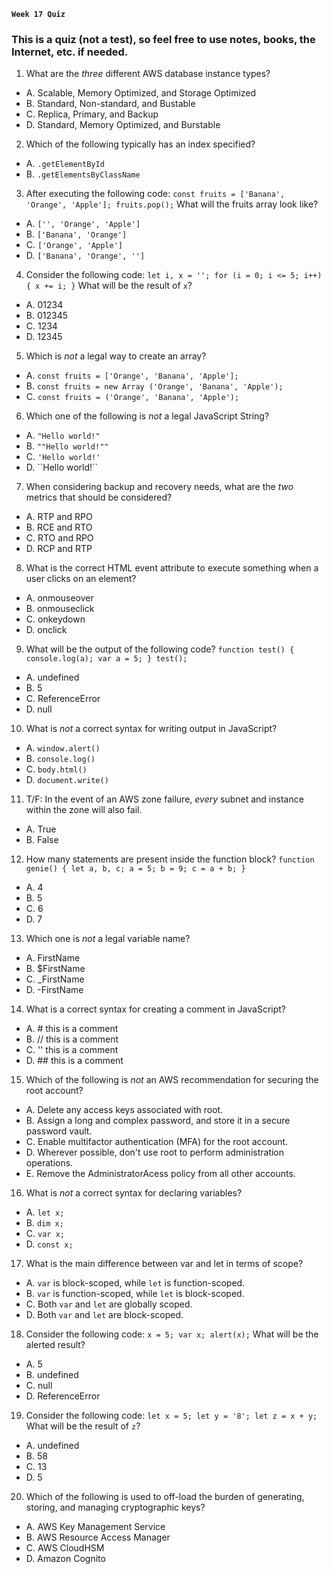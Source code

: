 **`Week 17 Quiz`**

### This is a quiz (not a test), so feel free to use notes, books, the Internet, etc. if needed.

1. What are the *three* different AWS database instance types?
- A. Scalable, Memory Optimized, and Storage Optimized
- B. Standard, Non-standard, and Bustable
- C. Replica, Primary, and Backup
- D. Standard, Memory Optimized, and Burstable

2. Which of the following typically has an index specified?
- A. `.getElementById`
- B. `.getElementsByClassName`

3. After executing the following code:
`const fruits = ['Banana', 'Orange', 'Apple'];
fruits.pop();`
What will the fruits array look like?
- A. `['', 'Orange', 'Apple']`
- B. `['Banana', 'Orange']`
- C. `['Orange', 'Apple']`
- D. `['Banana', 'Orange', '']`

4. Consider the following code:
`let i, x = '';
for (i = 0; i <= 5; i++) {
  x += i;
}`
What will be the result of `x`?
- A. 01234
- B. 012345
- C. 1234
- D. 12345

5. Which is *not* a legal way to create an array?
- A. `const fruits = ['Orange', 'Banana', 'Apple'];`
- B. `const fruits = new Array ('Orange', 'Banana', 'Apple');`
- C. `const fruits = ('Orange', 'Banana', 'Apple');`

6. Which one of the following is *not* a legal JavaScript String?
- A. `"Hello world!"`
- B. `""Hello world!""`
- C. `'Hello world!'`
- D. \`\`Hello world!\`\`

7. When considering backup and recovery needs, what are the *two* metrics that should be considered?
- A. RTP and RPO
- B. RCE and RTO
- C. RTO and RPO
- D. RCP and RTP

8. What is the correct HTML event attribute to execute something when a user clicks on an element?
- A. onmouseover
- B. onmouseclick
- C. onkeydown
- D. onclick

9. What will be the output of the following code?
`function test() {
    console.log(a);
    var a = 5;
}
test();`
- A. undefined
- B. 5
- C. ReferenceError
- D. null

10. What is *not* a correct syntax for writing output in JavaScript?
- A. `window.alert()`
- B. `console.log()`
- C. `body.html()`
- D. `document.write()`

11. T/F: In the event of an AWS zone failure, *every* subnet and instance within the zone will also fail.
- A. True
- B. False

12. How many statements are present inside the function block?
`function genie() {
  let a, b, c;
  a = 5;
  b = 9;
  c = a + b;
}`
- A. 4
- B. 5
- C. 6
- D. 7

13. Which one is *not* a legal variable name?
- A. FirstName
- B. $FirstName
- C. _FirstName
- D. -FirstName

14. What is a correct syntax for creating a comment in JavaScript?
- A. # this is a comment
- B. // this is a comment
- C. '' this is a comment
- D. ## this is a comment

15. Which of the following is *not* an AWS recommendation for securing the root account?
- A. Delete any access keys associated with root.
- B. Assign a long and complex password, and store it in a secure password vault.
- C. Enable multifactor authentication (MFA) for the root account.
- D. Wherever possible, don't use root to perform administration operations.
- E. Remove the AdministratorAcess policy from all other accounts.

16. What is *not* a correct syntax for declaring variables?
- A. `let x;`
- B. `dim x;`
- C. `var x;`
- D. `const x;`

17. What is the main difference between var and let in terms of scope?
- A. `var` is block-scoped, while `let` is function-scoped.
- B. `var` is function-scoped, while `let` is block-scoped.
- C. Both `var` and `let` are globally scoped.
- D. Both `var` and `let` are block-scoped.

18. Consider the following code:
`x = 5;
var x;
alert(x);`
What will be the alerted result?
- A. 5
- B. undefined
- C. null
- D. ReferenceError

19. Consider the following code:
`let x = 5;
let y = '8';
let z = x + y;`
What will be the result of `z`?
- A. undefined
- B. 58
- C. 13
- D. 5

20. Which of the following is used to off-load the burden of generating, storing, and managing cryptographic keys?
- A. AWS Key Management Service
- B. AWS Resource Access Manager
- C. AWS CloudHSM
- D. Amazon Cognito
